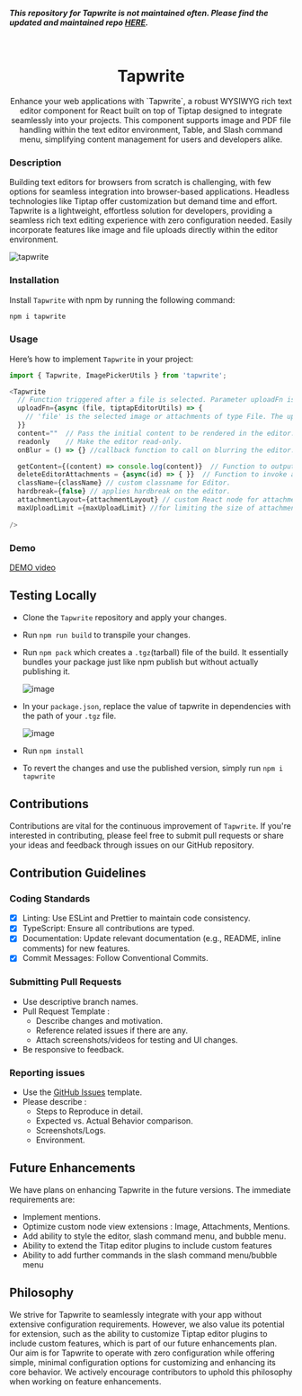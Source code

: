 <p><i><b>This repository for Tapwrite is not maintained often. Please find the updated and maintained repo  <a href="https://github.com/pagevamp/tapwrite" target="__blank">HERE</a>.</i></b></p>
<br/>
<h1 align="center">Tapwrite</h1>
<p align="center">
</p>
<p align="center">
Enhance your web applications with `Tapwrite`, a robust WYSIWYG rich text editor component for React built on top of Tiptap designed to integrate seamlessly into your projects. This component supports image and PDF file handling within the text editor environment, Table, and Slash command menu, simplifying content management for users and developers alike. 
</p>

### Description
Building text editors for browsers from scratch is challenging, with few options for seamless integration into browser-based applications. Headless technologies like Tiptap offer customization but demand time and effort. Tapwrite is a lightweight, effortless solution for developers, providing a seamless rich text editing experience with zero configuration needed. Easily incorporate features like image and file uploads directly within the editor environment.

![tapwrite](https://github.com/user-attachments/assets/ed15ea43-9485-43df-8639-bb8fa9c555b1)


### Installation

Install `Tapwrite` with npm by running the following command:

```bash
npm i tapwrite
```

### Usage

Here’s how to implement `Tapwrite` in your project:

```javascript
import { Tapwrite, ImagePickerUtils } from 'tapwrite';

<Tapwrite
  // Function triggered after a file is selected. Parameter uploadFn is optional.
  uploadFn={async (file, tiptapEditorUtils) => {
    // 'file' is the selected image or attachments of type File. The uploadFn should return a url for src of the file. 
  }}
  content=""  // Pass the initial content to be rendered in the editor.
  readonly    // Make the editor read-only.
  onBlur = () => {} //callback function to call on blurring the editor.

  getContent={(content) => console.log(content)}  // Function to output the current content of the editor.
  deleteEditorAttachments = {async(id) => { }}  // Function to invoke after deleting attachments/Images from the editor.
  className={className} // custom classname for Editor.
  hardbreak={false} // applies hardbreak on the editor.
  attachmentLayout={attachmentLayout} // custom React node for attachments.
  maxUploadLimit ={maxUploadLimit} //for limiting the size of attachments.
  
/>
```

### Demo

[DEMO video](https://github.com/user-attachments/assets/f1ac68d7-028d-4530-94e8-217f209a6e74)


## Testing Locally

- Clone the `Tapwrite` repository and apply your changes.
- Run `npm run build` to transpile your changes.
- Run `npm pack` which creates a `.tgz`(tarball) file of the build. It essentially bundles your package just like npm publish but without actually publishing it.
  
   ![image](https://github.com/user-attachments/assets/9dcb0063-8867-44d3-85b2-b789d1582a49)
  
- In your `package.json`, replace the value of tapwrite in dependencies with the path of your `.tgz` file.
  
   ![image](https://github.com/user-attachments/assets/e45d483b-6556-42de-a561-84bc15ec86e5)

- Run `npm install`
- To revert the changes and use the published version, simply run `npm i tapwrite`
   



## Contributions

Contributions are vital for the continuous improvement of `Tapwrite`. If you're interested in contributing, please feel free to submit pull requests or share your ideas and feedback through issues on our GitHub repository.


## Contribution Guidelines

### Coding Standards 

- [x] Linting: Use ESLint and Prettier to maintain code consistency.
- [x] TypeScript: Ensure all contributions are typed.
- [x] Documentation: Update relevant documentation (e.g., README, inline comments) for new features.
- [x] Commit Messages: Follow Conventional Commits.

### Submitting Pull Requests 

- Use descriptive branch names.
- Pull Request Template :
    - Describe changes and motivation.
    - Reference related issues if there are any.
    - Attach screenshots/videos for testing and UI changes.
- Be responsive to feedback.

### Reporting issues 

- Use the [GitHub Issues](https://github.com/pagevamp/tapwrite/issues) template.
- Please describe :
     - Steps to Reproduce in detail.
     - Expected vs. Actual Behavior comparison.
     - Screenshots/Logs.
     - Environment.


## Future Enhancements

We have plans on enhancing Tapwrite in the future versions. The immediate requirements are:

- Implement mentions.
- Optimize custom node view extensions : Image, Attachments, Mentions.
- Add ability to style the editor, slash command menu, and bubble menu. 
- Ability to extend the Titap editor plugins to include custom features
- Ability to add further commands in the slash command menu/bubble menu

## Philosophy

We strive for Tapwrite to seamlessly integrate with your app without extensive configuration requirements. However, we also value its potential for extension, such as the ability to customize Tiptap editor plugins to include custom features, which is part of our future enhancements plan. Our aim is for Tapwrite to operate with zero configuration while offering simple, minimal configuration options for customizing and enhancing its core behavior. We actively encourage contributors to uphold this philosophy when working on feature enhancements.
